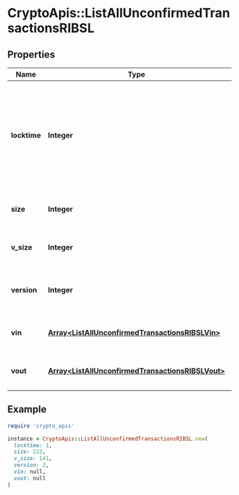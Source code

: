 # CryptoApis::ListAllUnconfirmedTransactionsRIBSL

## Properties

| Name | Type | Description | Notes |
| ---- | ---- | ----------- | ----- |
| **locktime** | **Integer** | Represents the locktime on the transaction on the specific blockchain, i.e. the blockheight at which the transaction is valid. |  |
| **size** | **Integer** | Represents the total size of this transaction. |  |
| **v_size** | **Integer** | Represents the virtual size of this transaction. |  |
| **version** | **Integer** | Represents the transaction&#39;s version number. |  |
| **vin** | [**Array&lt;ListAllUnconfirmedTransactionsRIBSLVin&gt;**](ListAllUnconfirmedTransactionsRIBSLVin.md) | Represents the transaction inputs. |  |
| **vout** | [**Array&lt;ListAllUnconfirmedTransactionsRIBSLVout&gt;**](ListAllUnconfirmedTransactionsRIBSLVout.md) | Represents the transaction outputs. |  |

## Example

```ruby
require 'crypto_apis'

instance = CryptoApis::ListAllUnconfirmedTransactionsRIBSL.new(
  locktime: 1,
  size: 223,
  v_size: 141,
  version: 2,
  vin: null,
  vout: null
)
```

